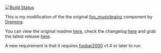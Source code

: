 [![Build Status](https://dev.azure.com/marc2k3/fb2k/_apis/build/status/marc2k3.foo_musicbrainz?branchName=master)](https://dev.azure.com/marc2k3/fb2k/_build/latest?definitionId=6&branchName=master)

This is my modification of the the original [foo_musicbrainz](https://github.com/Dremora/foo_musicbrainz) component by [Dremora](https://github.com/Dremora).

You can view the original readme [here](ORIGINAL%20README.md), check the changelog [here](https://github.com/marc2k3/foo_musicbrainz/blob/master/CHANGELOG.md) and grab the latest release [here](https://github.com/marc2k3/foo_musicbrainz/releases).

A new requirement is that it requires [foobar2000](https://foobar2000.org) v1.4 or later to run. 
